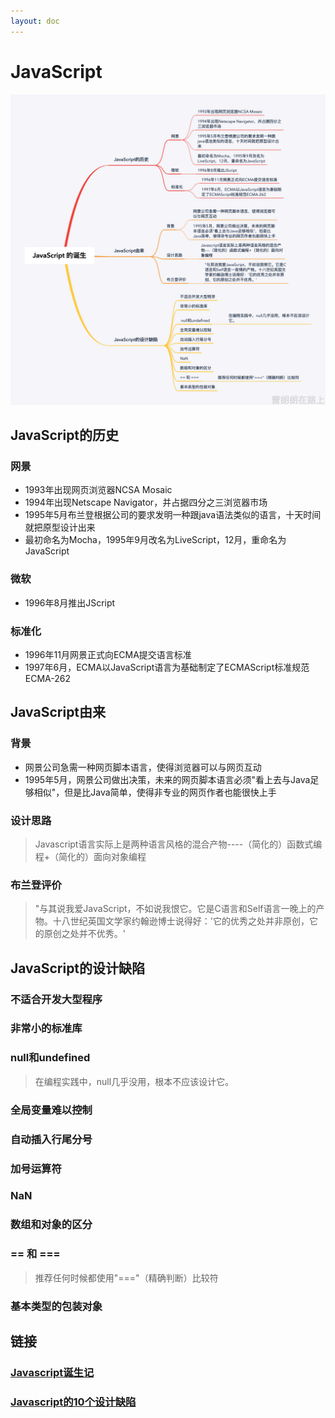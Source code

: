 ```yaml
---
layout: doc
---
```

# JavaScript

  ![JavaScript的诞生](./JS.png)

## JavaScript的历史

### 网景

- 1993年出现网页浏览器NCSA Mosaic
- 1994年出现Netscape Navigator，并占据四分之三浏览器市场
- 1995年5月布兰登根据公司的要求发明一种跟java语法类似的语言，十天时间就把原型设计出来
- 最初命名为Mocha，1995年9月改名为LiveScript，12月，重命名为JavaScript

### 微软

- 1996年8月推出JScript

### 标准化

- 1996年11月网景正式向ECMA提交语言标准
- 1997年6月，ECMA以JavaScript语言为基础制定了ECMAScript标准规范ECMA-262

## JavaScript由来

### 背景

- 网景公司急需一种网页脚本语言，使得浏览器可以与网页互动
- 1995年5月，网景公司做出决策，未来的网页脚本语言必须"看上去与Java足够相似"，但是比Java简单，使得非专业的网页作者也能很快上手

### 设计思路

> Javascript语言实际上是两种语言风格的混合产物----（简化的）函数式编程+（简化的）面向对象编程

### 布兰登评价

> "与其说我爱JavaScript，不如说我恨它。它是C语言和Self语言一晚上的产物。十八世纪英国文学家约翰逊博士说得好：'它的优秀之处并非原创，它的原创之处并不优秀。'

## JavaScript的设计缺陷

### 不适合开发大型程序

### 非常小的标准库

### null和undefined

> 在编程实践中，null几乎没用，根本不应该设计它。

### 全局变量难以控制

### 自动插入行尾分号

### 加号运算符

### NaN

### 数组和对象的区分

### == 和 ===

> 推荐任何时候都使用"==="（精确判断）比较符

### 基本类型的包装对象

## 链接

### <a href="http://www.ruanyifeng.com/blog/2011/06/birth_of_javascript.html" target="_blank">Javascript诞生记</a>

### <a href="http://www.ruanyifeng.com/blog/2011/06/10_design_defects_in_javascript.html" target="_blank">Javascript的10个设计缺陷</a>
